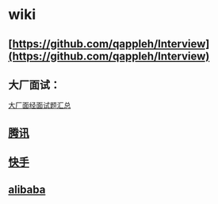 # wiki

## [https://github.com/qappleh/Interview](https://github.com/qappleh/Interview)

## 大厂面试：
 [大厂面经面试题汇总](https://mp.weixin.qq.com/mp/appmsgalbum?__biz=MzA4MDg4NDczMQ==&action=getalbum&album_id=1790586969761103872#wechat_redirect)

## [腾讯](https://github.com/ygxqqx/wiki/blob/master/tencent/frontend.md)

## [快手](https://github.com/ygxqqx/wiki/blob/master/kuaishou/frontend.md)

## [alibaba](https://github.com/ygxqqx/wiki/blob/master/alibaba/frontend.md)
